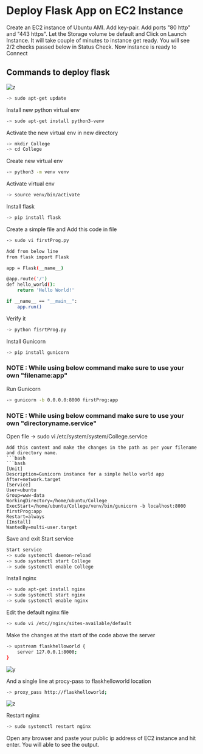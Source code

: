 # Deploy Flask App on EC2 Instance

Create an EC2 instance of Ubuntu AMI. Add key-pair. Add ports "80 http" and "443 https". Let the Storage volume be default and Click on Launch Instance.
It will take couple of minutes to instance get ready. You will see 2/2 checks passed below in Status Check. Now instance is ready to Connect

## Commands to deploy flask

![z](https://github.com/user-attachments/assets/2a3e89aa-2566-4a1c-a8ce-09f184e45f2a)

```bash
-> sudo apt-get update
```

Install new python virtual env
```bash
-> sudo apt-get install python3-venv
```

Activate the new virtual env in new directory
```bash
-> mkdir College
-> cd College
```

Create new virtual env
```bash
-> python3 -m venv venv
```

Activate virtual env
```bash
-> source venv/bin/activate
```

Install flask
```bash
-> pip install flask
```

Create a simple file and Add this code in file
```bash
-> sudo vi firstProg.py

Add from below line
from flask import Flask

app = Flask(__name__)

@app.route('/')
def hello_world():
	return 'Hello World!'

if __name__ == "__main__":
	app.run()
```
Verify it
```bash
-> python fisrtProg.py
```

Install Gunicorn
```bash
-> pip install gunicorn
```

### NOTE : While using below command make sure to use your own "filename:app"
Run Gunicorn
```bash
-> gunicorn -b 0.0.0.0:8000 firstProg:app
```

### NOTE : While using below command make sure to use your own "directoryname.service"
Open file 
-> sudo vi /etc/system/system/College.service
```
Add this content and make the changes in the path as per your filename and directory name.
```bash
```bash
[Unit]
Description=Gunicorn instance for a simple hello world app
After=network.target
[Service]
User=ubuntu
Group=www-data
WorkingDirectory=/home/ubuntu/College
ExecStart=/home/ubuntu/College/venv/bin/gunicorn -b localhost:8000 firstProg:app
Restart=always
[Install]
WantedBy=multi-user.target
```
Save and exit
Start service
```bash
Start service
-> sudo systemctl daemon-reload
-> sudo systemctl start College
-> sudo systemctl enable College
```
Install nginx
```bash
-> sudo apt-get install nginx
-> sudo systemctl start nginx
-> sudo systemctl enable nginx
```

Edit the default nginx file 
```bash
-> sudo vi /etc//nginx/sites-available/default
```

Make the changes at the start of the code above the server
```bash
-> upstream flaskhelloworld {
	server 127.0.0.1:8000;
}
```
![y](https://github.com/user-attachments/assets/18616c2d-9e2b-4065-b516-a90a90b678da.jpg)


And a single line at procy-pass to flaskhelloworld location
```bash
-> proxy_pass http://flaskhelloworld;
```
![z](https://github.com/user-attachments/assets/2a3e89aa-2566-4a1c-a8ce-09f184e45f2a.jpg)


Restart nginx
```bash
-> sudo systemctl restart nginx
```

Open any browser and paste your public ip address of EC2 instance and hit enter. You will able to see the output.

